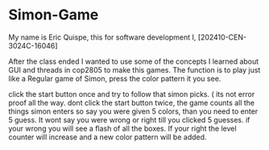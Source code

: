 # Simon-Game
My name is Eric Quispe, this for software development I, [202410-CEN-3024C-16046]

After the class ended I wanted to use some of the concepts I learned about GUI and threads in cop2805 to make this games. The function is to play just like a Regular game of Simon, press the color pattern it you see. 

click the start button once and try to follow that simon picks. ( its not error proof all the way. dont click the start button twice, the game counts all the things simon enters so say you were given 5 colors, than you need to enter 5 guess. It wont say you were wrong or right till you clicked 5 guesses. if your wrong you will see a flash of all the boxes. If your right the level counter will increase and a new color pattern will be added. 
